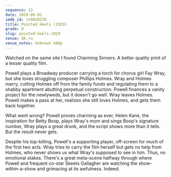 ```yaml
---
sequence: 13
date: 2020-08-02
imdb_id: tt0020278
title: Pointed Heels (1929)
grade: D
slug: pointed-heels-1929
venue: OK.ru
venue_notes: Unknown 480p
---
```


Watched on the same site I found <span data-imdb-id="tt0019758">Charming Sinners</span>. A better quality print of a lesser quality film.

Powell plays a Broadway producer carrying a torch for chorus girl Fay Wray, but she loves struggling composer Phillips Holmes. Wray and Holmes marry, cutting Holmes off from the family funds and regulating them to a shabby apartment abutting perpetual construction. Powell finances a vanity project for the newlyweds, but it doesn't go well. Wray leaves Holmes. Powell makes a pass at her, realizes she still loves Holmes, and gets them back together.

<!-- end -->

What went wrong? Powell proves charming as ever, Helen Kane, the inspiration for Betty Boop, plays Wray's mom and sings Boop's signature number, Wray plays a great drunk, and the script shows more than it tells. But the result never gels.

Despite his top-billing, Powell's a supporting player, off-screen for much of the first two acts. Wray tries to carry the film herself but gets no help from Holmes, who never shows us what Wray's supposed to see in him. Thus, no emotional stakes. There's a great meta-scene halfway through where Powell and frequent co-star Skeets Gallagher are watching the show-within-a-show and grimacing at its awfulness. Indeed.
